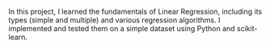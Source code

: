 In this project, I learned the fundamentals of Linear Regression, including its types (simple and multiple) and various regression algorithms. I implemented and tested them on a simple dataset using Python and scikit-learn.
